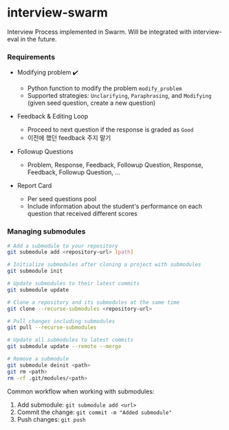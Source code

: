 # interview-swarm
Interview Process implemented in Swarm. Will be integrated with interview-eval in the future.


### Requirements

- Modifying problem ✔️
  - Python function to modify the problem `modify_problem`
  - Supported strategies: `Unclarifying`, `Paraphrasing`, and `Modifying` (given seed question, create a new question)

- Feedback & Editing Loop
  - Proceed to next question if the response is graded as `Good`
  - 이전에 했던 feedback 주지 말기

- Followup Questions
  - Problem, Response, Feedback, Followup Question, Response, Feedback, Followup Question, ...

- Report Card
  - Per seed questions pool
  - Include information about the student's performance on each question that received different scores

### Managing submodules

```bash
# Add a submodule to your repository
git submodule add <repository-url> [path]

# Initialize submodules after cloning a project with submodules
git submodule init

# Update submodules to their latest commits
git submodule update

# Clone a repository and its submodules at the same time
git clone --recurse-submodules <repository-url>

# Pull changes including submodules
git pull --recurse-submodules

# Update all submodules to latest commits
git submodule update --remote --merge

# Remove a submodule
git submodule deinit <path>
git rm <path>
rm -rf .git/modules/<path>
```

Common workflow when working with submodules:
1. Add submodule: `git submodule add <url>`
2. Commit the change: `git commit -m "Added submodule"`
3. Push changes: `git push`